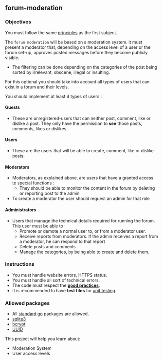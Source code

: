 ## forum-moderation

### Objectives

You must follow the same [principles](../README.md) as the first subject.

The `forum moderation` will be based on a moderation system. It must present a moderator that, depending on the access level of a user or the forum set-up, approves posted messages before they become publicly visible.

- The filtering can be done depending on the categories of the post being sorted by irrelevant, obscene, illegal or insulting.

For this optional you should take into account all types of users that can exist in a forum and their levels.

You should implement at least 4 types of users :

#### Guests

- These are unregistered-users that can neither post, comment, like or dislike a post. They only have the permission to **see** those posts, comments, likes or dislikes.

#### Users

- These are the users that will be able to create, comment, like or dislike posts.

#### Moderators

- Moderators, as explained above, are users that have a granted access to special functions :
  - They should be able to monitor the content in the forum by deleting or reporting post to the admin
- To create a moderator the user should request an admin for that role

#### Administrators

- Users that manage the technical details required for running the forum. This user must be able to :
  - Promote or demote a normal user to, or from a moderator user.
  - Receive reports from moderators. If the admin receives a report from a moderator, he can respond to that report
  - Delete posts and comments
  - Manage the categories, by being able to create and delete them.

### Instructions

- You must handle website errors, HTTPS status.
- You must handle all sort of technical errors.
- The code must respect the [**good practices**](../good-practices/README.md).
- It is recommended to have **test files** for [unit testing](https://go.dev/doc/tutorial/add-a-test).

### Allowed packages

- All [standard go](https://golang.org/pkg/) packages are allowed.
- [sqlite3](https://github.com/mattn/go-sqlite3)
- [bcrypt](https://pkg.go.dev/golang.org/x/crypto/bcrypt)
- [UUID](https://github.com/gofrs/uuid)

This project will help you learn about:

- Moderation System
- User access levels
